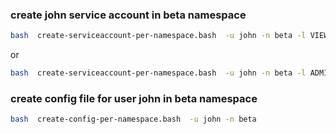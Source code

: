  ### create john service account in beta namespace

```bash
bash  create-serviceaccount-per-namespace.bash  -u john -n beta -l VIEW
```
or

```bash
bash  create-serviceaccount-per-namespace.bash  -u john -n beta -l ADMIN
```

### create config file for user john in beta namespace

```bash
bash  create-config-per-namespace.bash  -u john -n beta
```
